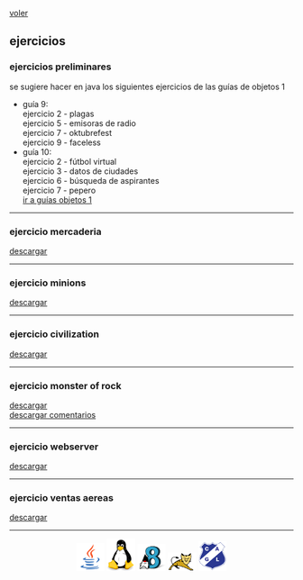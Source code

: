 [voler](index.md)<br/>
## ejercicios

### ejercicios preliminares
se sugiere hacer en java los siguientes ejercicios de las guías de objetos 1<br>
 * guía 9:<br/>
     ejercicio 2 - plagas<br/>
     ejercicio 5 - emisoras de radio<br/>
     ejercicio 7 - oktubrefest<br/>
     ejercicio 9 - faceless<br/>
 * guía 10:<br/>
     ejercicio 2 - fútbol virtual<br/>
     ejercicio 3 - datos de ciudades<br/>
     ejercicio 6 - búsqueda de aspirantes<br/>
     ejercicio 7 - pepero<br/>
[ir a guías objetos 1](https://objetos1wollokunq.gitlab.io/material/#guides)<br/>

<hr/>

### ejercicio mercaderia
<a href="material/documentos/ejercicios/mercaderia.pdf" target="_blank">descargar</a>

<hr/>

### ejercicio minions
<a href="material/documentos/ejercicios/minions-modificado.pdf" target="_blank">descargar</a>

<hr/>

### ejercicio civilization
<a href="material/documentos/ejercicios/civilization.pdf" target="_blank">descargar</a>

<hr/>

### ejercicio monster of rock
<a href="material/documentos/ejercicios/monsters-of-rock.pdf" target="_blank">descargar</a><br/>
<a href="material/documentos/ejercicios/monsters-of-rock-comentarios.pdf" target="_blank">descargar comentarios</a>

<hr/>

### ejercicio webserver
<a href="material/documentos/ejercicios/webserver.pdf" target="_blank">descargar</a>

<hr/>

### ejercicio ventas aereas
<a href="material/documentos/ejercicios/ventas-aereas.pdf" target="_blank">descargar</a>

<hr/>

<center><img src="imagenes/logo-java-1.png" />&nbsp;<img src="imagenes/logo-linux-1.png" />&nbsp;<img src="imagenes/logo-java-2.png" />&nbsp;<img src="imagenes/logo-tomcat.png" />&nbsp;<img src="imagenes/logo-lamadrid-1.png" /></center>


